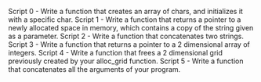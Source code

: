 Script 0 - Write a function that creates an array of chars, and initializes it with a specific char.
Script 1 - Write a function that returns a pointer to a newly allocated space in memory, which contains a copy of the string given as a parameter.
Script 2 - Write a function that concatenates two strings.
Script 3 - Write a function that returns a pointer to a 2 dimensional array of integers.
Script 4 - Write a function that frees a 2 dimensional grid previously created by your alloc_grid function.
Script 5 - Write a function that concatenates all the arguments of your program.

